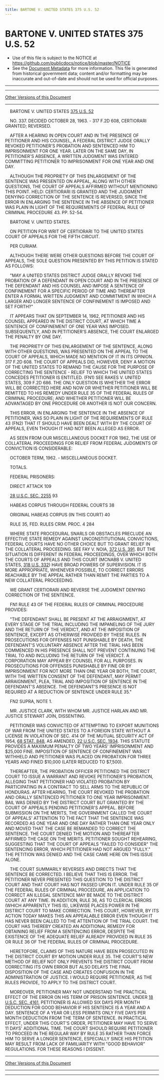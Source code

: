 ```yaml
---
title: BARTONE V. UNITED STATES 375 U.S. 52
---
```


# BARTONE V. UNITED STATES 375 U.S. 52

* Use of this file is subject to the NOTICE at https://github.com/publicdocs/notice/blob/master/NOTICE
* See the [Document Metadata](../../../index.md) for more information.
  This file is generated from historical government data; content and/or formatting may be inaccurate and out-of-date and should not be used for official purposes.

----------
----------

[Other Versions of this Document](https://publicdocs.github.io/go/links?ns=uslm-x&ref=%2Fus%2Fcourts%2Fscotus%2FusReporter%2F375%2F52)

----------

    BARTONE V. UNITED STATES [375 U.S. 52][/us/courts/scotus/usReporter/375/52]

    NO. 337.  DECIDED OCTOBER 28, 1963.  - 317 F.2D 608, CERTIORARI GRANTED; REVERSED.

    AFTER A HEARING IN OPEN COURT AND IN THE PRESENCE OF PETITIONER AND HIS COUNSEL, A FEDERAL DISTRICT JUDGE ORALLY REVOKED PETITIONER'S PROBATION AND SENTENCED HIM TO IMPRISONMENT FOR ONE YEAR.   LATER ON THE SAME DAY, IN PETITIONER'S ABSENCE, A WRITTEN JUDGMENT WAS ENTERED COMMITTING PETITIONER TO IMPRISONMENT FOR ONE YEAR AND ONE DAY.

    ALTHOUGH THE PROPRIETY OF THIS ENLARGEMENT OF THE SENTENCE WAS PRESENTED ON APPEAL, ALONG WITH OTHER QUESTIONS, THE COURT OF APPEALS AFFIRMED WITHOUT MENTIONING THIS POINT.  HELD:  CERTIORARI IS GRANTED AND THE JUDGMENT DENYING CORRECTION OF THE SENTENCE IS REVERSED, SINCE THE ERROR IN ENLARGING THE SENTENCE IN THE ABSENCE OF PETITIONER WAS PLAIN IN LIGHT OF THE REQUIREMENTS OF FEDERAL RULE OF CRIMINAL PROCEDURE 43.  PP. 52-54.

    BARTONE V. UNITED STATES.

    ON PETITION FOR WRIT OF CERTIORARI TO THE UNITED STATES COURT OF APPEALS FOR THE FIFTH CIRCUIT.

    PER CURIAM.

    ALTHOUGH THERE WERE OTHER QUESTIONS BEFORE THE COURT OF APPEALS, THE SOLE QUESTION PRESENTED BY THIS PETITION IS STATED AS FOLLOWS:

    "MAY A UNITED STATES DISTRICT JUDGE ORALLY REVOKE THE PROBATION OF A DEFENDANT IN OPEN COURT AND IN THE PRESENCE OF THE DEFENDANT AND HIS COUNSEL AND IMPOSE A SENTENCE OF CONFINEMENT FOR A SPECIFIC PERIOD OF TIME AND THEREAFTER ENTER A FORMAL WRITTEN JUDGMENT AND COMMITMENT IN WHICH A LARGER AND LONGER SENTENCE OF CONFINEMENT IS IMPOSED AND SET FORTH?"

    IT APPEARS THAT ON SEPTEMBER 14, 1962, PETITIONER AND HIS COUNSEL APPEARED IN THE DISTRICT COURT, AT WHICH TIME A SENTENCE OF CONFINEMENT OF ONE YEAR WAS IMPOSED.  SUBSEQUENTLY, AND IN PETITIONER'S ABSENCE, THE COURT ENLARGED THE PENALTY BY ONE DAY.

    THE PROPRIETY OF THIS ENLARGEMENT OF THE SENTENCE, ALONG WITH OTHER QUESTIONS, WAS PRESENTED ON THE APPEAL TO THE COURT OF APPEALS, WHICH MADE NO MENTION OF IT IN ITS OPINION.  317 F.2D 608.  THE COURT OF APPEALS DID, HOWEVER, DENY A MOTION OF THE UNITED STATES TO REMAND THE CAUSE FOR THE PURPOSE OF CORRECTING THE SENTENCE - RELIEF TO WHICH THE UNITED STATES CONCEDES PETITIONER IS ENTITLED.  (FN1)  SEE RAKES V. UNITED STATES, 309 F.2D 686.  THE ONLY QUESTION IS WHETHER THE ERROR WILL BE CORRECTED HERE AND NOW OR WHETHER PETITIONER WILL BE REMITTED TO HIS REMEDY UNDER RULE 35 OF THE FEDERAL RULES OF CRIMINAL PROCEDURE; AND WHETHER PETITIONER WILL BE ADVANTAGED BY ONE PROCEDURE OR ANOTHER IS NOT OUR CONCERN.

    THIS ERROR, IN ENLARGING THE SENTENCE IN THE ABSENCE OF PETITIONER, WAS SO PLAIN IN LIGHT OF THE REQUIREMENTS OF RULE 43 (FN2) THAT IT SHOULD HAVE BEEN DEALT WITH BY THE COURT OF APPEALS, EVEN THOUGH IT HAD NOT BEEN ALLEGED AS ERROR.

    AS SEEN FROM OUR MISCELLANEOUS DOCKET FOR 1962, THE USE OF COLLATERAL PROCEEDINGS FOR RELIEF FROM FEDERAL JUDGMENTS OF CONVICTION IS CONSIDERABLE:

    OCTOBER TERM, 1962.  - MISCELLANEOUS DOCKET.

    TOTALS.

    FEDERAL PRISONERS:

    DIRECT ATTACK                     109

    [28 U.S.C. SEC. 2255][/us/usc/t28/s2255]              93

    HABEAS CORPUS THROUGH FEDERAL COURTS      38

    ORIGINAL HABEAS CORPUS (IN THIS COURT)          40

    RULE 35, FED. RULES CRIM. PROC.                 4 284

    WHERE STATE PROCEDURAL SNARLS OR OBSTACLES PRECLUDE AN EFFECTIVE STATE REMEDY AGAINST UNCONSTITUTIONAL CONVICTIONS, FEDERAL COURTS HAVE NO OTHER CHOICE BUT TO GRANT RELIEF IN THE COLLATERAL PROCEEDING.  SEE FAY V. NOIA, [372 U.S. 391][/us/courts/scotus/usReporter/372/391].  BUT THE SITUATION IS DIFFERENT IN FEDERAL PROCEEDINGS, OVER WHICH BOTH THE COURTS OF APPEALS AND THIS COURT (MCNABB V. UNITED STATES, [318 U.S. 332][/us/courts/scotus/usReporter/318/332]) HAVE BROAD POWERS OF SUPERVISION.  IT IS MORE APPROPRIATE, WHENEVER POSSIBLE, TO CORRECT ERRORS REACHABLE BY THE APPEAL RATHER THAN REMIT THE PARTIES TO A NEW COLLATERAL PROCEEDING.

    WE GRANT CERTIORARI AND REVERSE THE JUDGMENT DENYING CORRECTION OF THE SENTENCE.

    FN1  RULE 43 OF THE FEDERAL RULES OF CRIMINAL PROCEDURE PROVIDES:

    "THE DEFENDANT SHALL BE PRESENT AT THE ARRAIGNMENT, AT EVERY STAGE OF THE TRIAL INCLUDING THE IMPANELING OF THE JURY AND THE RETURN OF THE VERDICT, AND AT THE IMPOSITION OF SENTENCE, EXCEPT AS OTHERWISE PROVIDED BY THESE RULES.  IN PROSECUTIONS FOR OFFENSES NOT PUNISHABLE BY DEATH, THE DEFENDANT'S VOLUNTARY ABSENCE AFTER THE TRIAL HAS BEEN COMMENCED IN HIS PRESENCE SHALL NOT PREVENT CONTINUING THE TRIAL TO AND INCLUDING THE RETURN OF THE VERDICT.  A CORPORATION MAY APPEAR BY COUNSEL FOR ALL PURPOSES.  IN PROSECUTIONS FOR OFFENSES PUNISHABLE BY FINE OR BY IMPRISONMENT FOR NOT MORE THAN ONE YEAR OR BOTH, THE COURT, WITH THE WRITTEN CONSENT OF THE DEFENDANT, MAY PERMIT ARRAIGNMENT, PLEA, TRIAL AND IMPOSITION OF SENTENCE IN THE DEFENDANT'S ABSENCE.  THE DEFENDANT'S PRESENCE IS NOT REQUIRED AT A REDUCTION OF SENTENCE UNDER RULE 35."

    FN2  SUPRA, NOTE 1.

    MR. JUSTICE CLARK, WITH WHOM MR. JUSTICE HARLAN AND MR. JUSTICE STEWART JOIN, DISSENTING.

    PETITIONER WAS CONVICTED OF ATTEMPTING TO EXPORT MUNITIONS OF WAR FROM THE UNITED STATES TO A FOREIGN STATE WITHOUT A LICENSE IN VIOLATION OF SEC. 414 OF THE MUTUAL SECURITY ACT OF 1954, [68 STAT. 848][/us/stat/68/848], AS AMENDED, [22 U.S.C. SEC. 1934][/us/usc/t22/s1934].  THIS STATUTE PROVIDES A MAXIMUM PENALTY OF TWO YEARS' IMPRISONMENT AND $25,000 FINE.  IMPOSITION OF SENTENCE OF CONFINEMENT WAS WITHHELD AND PETITIONER WAS PLACED ON PROBATION FOR THREE YEARS AND FINED $10,000 (LATER REDUCED TO $7,500).

    THEREAFTER, THE PROBATION OFFICER PETITIONED THE DISTRICT COURT TO ISSUE A WARRANT AND REVOKE PETITIONER'S PROBATION, ALLEGING THAT PETITIONER HAD VIOLATED PROBATION BY PARTICIPATING IN A CONTRACT TO SELL ARMS TO THE REPUBLIC OF HONDURAS.  AFTER HEARING, THE COURT REVOKED THE PROBATION AND ORALLY SENTENCED PETITIONER TO ONE YEAR IMPRISONMENT.  BAIL WAS DENIED BY THE DISTRICT COURT BUT GRANTED BY THE COURT OF APPEALS PENDING PETITIONER'S APPEAL.  BEFORE SUBMISSION ON THE MERITS, THE GOVERNMENT CALLED THE COURT OF APPEALS' ATTENTION TO THE FACT THAT THE SENTENCE WAS RECORDED AS ONE YEAR AND ONE DAY RATHER THAN ONE YEAR ONLY AND MOVED THAT THE CASE BE REMANDED TO CORRECT THE SENTENCE.  THE COURT DENIED THE MOTION AND THEREAFTER AFFIRMED THE CASE ON THE MERITS.  PETITIONER SOUGHT REHEARING, SUGGESTING THAT THE COURT OF APPEALS "FAILED TO CONSIDER" THE SENTENCING ERROR, WHICH PETITIONER HAD NOT ARGUED "FULLY."  THE PETITION WAS DENIED AND THE CASE CAME HERE ON THIS ISSUE ALONE.

    THE COURT SUMMARILY REVERSES AND DIRECTS THAT THE SENTENCE BE CORRECTED.  I BELIEVE THAT THIS IS ERROR.  THE PETITIONER NEVER PRESENTED THIS QUESTION TO THE DISTRICT COURT AND THAT COURT HAS NOT PASSED UPON IT.  UNDER RULE 35 OF THE FEDERAL RULES OF CRIMINAL PROCEDURE, AN APPLICATION TO CORRECT AN ILLEGAL SENTENCE MAY BE MADE TO THE DISTRICT COURT AT ANY TIME.  IN ADDITION, RULE 36, AS TO CLERICAL ERRORS (WHICH APPARENTLY THIS IS), LIKEWISE PLACES POWER IN THE DISTRICT COURT TO MAKE CORRECTION.  THIS COURT, HOWEVER, BY ITS ACTION TODAY MAKES THIS AN APPEALABLE ERROR EVEN THOUGH IT HAS NEVER BEEN CALLED TO THE ATTENTION OF THE TRIAL COURT.  THE COURT HAS THEREBY CREATED AN ADDITIONAL REMEDY FOR OBTAINING RELIEF FROM A SENTENCING ERROR, DESPITE THE EXISTENCE OF THE ADEQUATE RELIEF ALREADY PROVIDED IN RULE 35 OR RULE 36 OF THE FEDERAL RULES OF CRIMINAL PROCEDURE.

    HERETOFORE, CLAIMS OF THIS NATURE HAVE BEEN PROSECUTED IN THE DISTRICT COURT BY MOTION UNDER RULE 35.  THE COURT'S NEW METHOD OF RELIEF NOT ONLY PREVENTS THE DISTRICT COURT FROM CORRECTING ITS OWN ERROR BUT ALSO DELAYS THE FINAL DISPOSITION OF THE CASE AND CREATES CONFUSION IN THE ADMINISTRATION OF JUSTICE.  I WOULD REQUIRE PETITIONER, AS THE RULES PROVIDE, TO APPLY TO THE DISTRICT COURT.

    MOREOVER, PETITIONER MAY NOT UNDERSTAND THE PRACTICAL EFFECT OF THE ERROR ON HIS TERM OF PRISON SENTENCE.  UNDER [18 U.S.C. SEC. 4161][/us/usc/t18/s4161], PETITIONER IS ALLOWED SIX DAYS PER MONTH DEDUCTION FOR GOOD BEHAVIOR IF HIS SENTENCE IS A YEAR AND A DAY.  SENTENCE OF A YEAR OR LESS PERMITS ONLY FIVE DAYS PER MONTH DEDUCTION FROM THE TERM OF SENTENCE.  IN PRACTICAL EFFECT, UNDER THIS COURT'S ORDER, PETITIONER MAY HAVE TO SERVE 11 DAYS' ADDITIONAL TIME.  THE COURT SHOULD REQUIRE PETITIONER TO PROCEED IN THE REGULAR WAY BY RULE 35 RATHER THAN FORCE HIM TO SERVE A LONGER SENTENCE, ESPECIALLY SINCE HIS PETITION MAY RESULT FROM LACK OF FAMILIARITY WITH "GOOD BEHAVIOR" REGULATIONS.  FOR THESE REASONS I DISSENT.

----------

[Other Versions of this Document](https://publicdocs.github.io/go/links?ns=uslm-x&ref=%2Fus%2Fcourts%2Fscotus%2FusReporter%2F375%2F52)

----------
----------

[/us/courts/scotus/usReporter/375/52]: https://publicdocs.github.io/go/links?ns=uslm-x&ref=%2Fus%2Fcourts%2Fscotus%2FusReporter%2F375%2F52
[/us/usc/t28/s2255]: https://publicdocs.github.io/go/links?ns=uslm&ref=%2Fus%2Fusc%2Ft28%2Fs2255
[/us/courts/scotus/usReporter/372/391]: https://publicdocs.github.io/go/links?ns=uslm-x&ref=%2Fus%2Fcourts%2Fscotus%2FusReporter%2F372%2F391
[/us/courts/scotus/usReporter/318/332]: https://publicdocs.github.io/go/links?ns=uslm-x&ref=%2Fus%2Fcourts%2Fscotus%2FusReporter%2F318%2F332
[/us/stat/68/848]: https://publicdocs.github.io/go/links?ns=uslm&ref=%2Fus%2Fstat%2F68%2F848
[/us/usc/t22/s1934]: https://publicdocs.github.io/go/links?ns=uslm&ref=%2Fus%2Fusc%2Ft22%2Fs1934
[/us/usc/t18/s4161]: https://publicdocs.github.io/go/links?ns=uslm&ref=%2Fus%2Fusc%2Ft18%2Fs4161



